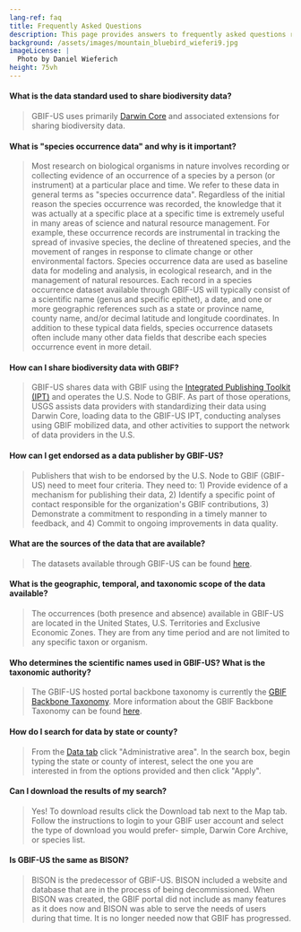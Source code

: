 ```yaml
---
lang-ref: faq
title: Frequently Asked Questions
description: This page provides answers to frequently asked questions related to GBIF-US.
background: /assets/images/mountain_bluebird_wieferi9.jpg
imageLicense: |
  Photo by Daniel Wieferich
height: 75vh
---
```


#### What is the data standard used to share biodiversity data? 

> GBIF-US uses primarily [Darwin Core](https://dwc.tdwg.org/) and associated extensions for sharing biodiversity data. 

#### What is "species occurrence data" and why is it important? 

> Most research on biological organisms in nature involves recording or collecting evidence of an occurrence of a species by a person (or instrument) at a particular place and time. We refer to these data in general terms as "species occurrence data". Regardless of the initial reason the species occurrence was recorded, the knowledge that it was actually at a specific place at a specific time is extremely useful in many areas of science and natural resource management. For example, these occurrence records are instrumental in tracking the spread of invasive species, the decline of threatened species, and the movement of ranges in response to climate change or other environmental factors. Species occurrence data are used as baseline data for modeling and analysis, in ecological research, and in the management of natural resources. Each record in a species occurrence dataset available through GBIF-US will typically consist of a scientific name (genus and specific epithet), a date, and one or more geographic references such as a state or province name, county name, and/or decimal latitude and longitude coordinates. In addition to these typical data fields, species occurrence datasets often include many other data fields that describe each species occurrence event in more detail. 

#### How can I share biodiversity data with GBIF? 

> GBIF-US shares data with GBIF using the [Integrated Publishing Toolkit (IPT)](https://bison.usgs.gov/ipt/) and operates the U.S. Node to GBIF. As part of those operations, USGS assists data providers with standardizing their data using Darwin Core, loading data to the GBIF-US IPT, conducting analyses using GBIF mobilized data, and other activities to support the network of data providers in the U.S. 

#### How can I get endorsed as a data publisher by GBIF-US? 

> Publishers that wish to be endorsed by the U.S. Node to GBIF (GBIF-US) need to meet four criteria. They need to: 1) Provide evidence of a mechanism for publishing their data, 2) Identify a specific point of contact responsible for the organization's GBIF contributions, 3) Demonstrate a commitment to responding in a timely manner to feedback, and 4) Commit to ongoing improvements in data quality. 

#### What are the sources of the data that are available? 

> The datasets available through GBIF-US can be found [here](https://www.gbif.us/data?view=DATASETS). 

#### What is the geographic, temporal, and taxonomic scope of the data available? 

> The occurrences (both presence and absence) available in GBIF-US are located in the United States, U.S. Territories and Exclusive Economic Zones. They are from any time period and are not limited to any specific taxon or organism.  

#### Who determines the scientific names used in GBIF-US? What is the taxonomic authority? 

> The GBIF-US hosted portal backbone taxonomy is currently the [GBIF Backbone Taxonomy](https://www.gbif.org/dataset/d7dddbf4-2cf0-4f39-9b2a-bb099caae36c). More information about the GBIF Backbone Taxonomy can be found [here](https://data-blog.gbif.org/post/gbif-backbone-taxonomy/). 

#### How do I search for data by state or county? 

> From the [Data tab](https://www.gbif.us/data) click "Administrative area". In the search box, begin typing the state or county of interest, select the one you are interested in from the options provided and then click "Apply". 

#### Can I download the results of my search? 

> Yes! To download results click the Download tab next to the Map tab. Follow the instructions to login to your GBIF user account and select the type of download you would prefer- simple, Darwin Core Archive, or species list. 

#### Is GBIF-US the same as BISON? 

> BISON is the predecessor of GBIF-US. BISON included a website and database that are in the process of being decommissioned. When BISON was created, the GBIF portal did not include as many features as it does now and BISON was able to serve the needs of users during that time. It is no longer needed now that GBIF has progressed. 
